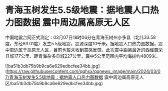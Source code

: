 # 青海玉树发生5.5级地震：据地震人口热力图数据 震中周边属高原无人区

中国地震台网正式测定：03月07日18时06分在青海玉树州杂多县（北纬33.58度，东经93.01度）发生5.5级地震，震源深度10千米。据地震人口热力图数据，震中周边属于高原无人区，目前也暂未收到震感反馈。此次震中距离最近的西藏聂荣县城177公里、距青海杂多县城227公里，震中5公里范围内平均海拔约4809米。​​​

![ba51b3db75b9b9ca6e629edbcfee34bb.jpg](https://raw.githubusercontent.com/qqhsx/qqnews_image/main/2024/03/07/青海玉树发生5.5级地震：据地震人口热力图数据 震中周边属高原无人区/ba51b3db75b9b9ca6e629edbcfee34bb.jpg)

